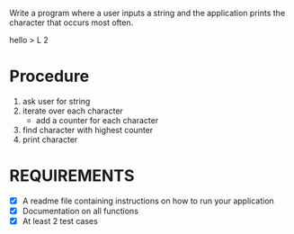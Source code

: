 Write a program where a user inputs a string and the application prints the character that occurs most often.

hello > L 2

# Procedure

1. ask user for string
2. iterate over each character
   - add a counter for each character
3. find character with highest counter
4. print character

# REQUIREMENTS
- [x] A readme file containing instructions on how to run your application
- [x] Documentation on all functions
- [x] At least 2 test cases
